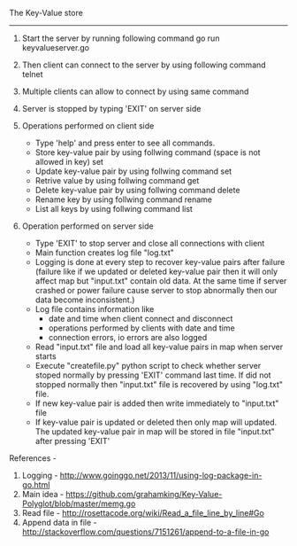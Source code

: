 
The Key-Value store

----------------------------------------------------------------------------------------------------------------------------------------

1. Start the server by running following command
	go run keyvalueserver.go


2. Then client can connect to the server by using following command
	telnet <ip address of server> <port number>


3. Multiple clients can allow to connect by using same command


4. Server is stopped by typing 'EXIT' on server side


5. Operations performed on client side
	- Type 'help' and press enter to see all commands.
	- Store key-value pair by using follwing command (space is not allowed in key)
		set <key> <value>
	- Update key-value pair by using follwing command
		set <key> <value>
	- Retrive value by using follwing command
		get <key>
	- Delete key-value pair by using follwing command
		delete <key>
	- Rename key by using follwing command
		rename <oldkey> <newkey>
	- List all keys by using follwing command
		list

6. Operation performed on server side
	- Type 'EXIT' to stop server and close all connections with client
	- Main function creates log file "log.txt"
	- Logging is done at every step to recover key-value pairs after failure (failure like if we updated or deleted key-value pair 		  then it will only affect map but "input.txt" contain old data. At the same time if server crashed or power failure cause 		  server to stop abnormally then our data become inconsistent.)
	- Log file contains information like
		- date and time when client connect and disconnect
		- operations performed by clients with date and time	
		- connection errors, io errors are also logged	
	- Read "input.txt" file and load all key-value pairs in map when server starts
	- Execute "createfile.py" python script to check whether server stoped normally by pressing 'EXIT' command last time. If did 		  not stopped normally then "input.txt" file is recovered by using "log.txt" file.
	- If new key-value pair is added then write immediately to "input.txt" file
	- If key-value pair is updated or deleted then only map will updated. The updated key-value pair in map will be stored in file 		  "input.txt" after pressing 'EXIT'
	

References -
1. Logging - http://www.goinggo.net/2013/11/using-log-package-in-go.html
2. Main idea - https://github.com/grahamking/Key-Value-Polyglot/blob/master/memg.go
3. Read file - http://rosettacode.org/wiki/Read_a_file_line_by_line#Go
4. Append data in file - http://stackoverflow.com/questions/7151261/append-to-a-file-in-go

















